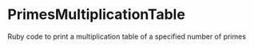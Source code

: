 PrimesMultiplicationTable
=========================

Ruby code to print a multiplication table of a specified number of primes
